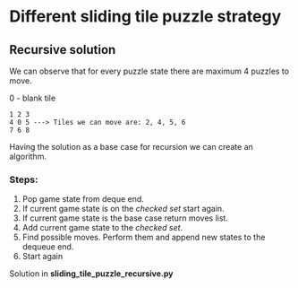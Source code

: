 # Different sliding tile puzzle strategy

## Recursive solution

We can observe that for every puzzle state there are maximum 4 puzzles to move.

0 - blank tile

```
1 2 3 
4 0 5 ---> Tiles we can move are: 2, 4, 5, 6
7 6 8
```

Having the solution as a base case for recursion we can create an algorithm.

### Steps:

1. Pop game state from deque end.
2. If current game state is on the _checked set_
start again.
3. If current game state is the base case return moves list.
4. Add current game state to the _checked set_.
5. Find possible moves. Perform them and append new states to the dequeue end.
6. Start again

Solution in **sliding_tile_puzzle_recursive.py**